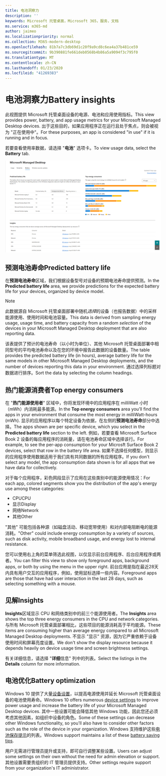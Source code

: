 ```yaml
---
title: 电池洞察力
description: ''
keywords: Microsoft 托管桌面，Microsoft 365，服务，文档
ms.service: m365-md
author: jaimeo
ms.localizationpriority: normal
ms.collection: M365-modern-desktop
ms.openlocfilehash: 81b7a7c3db69d1c20f9a9cd8c6ea4a37b481ce59
ms.sourcegitcommit: 9b390881fe661deb0568b4b86a5a9094f3c795f0
ms.translationtype: MT
ms.contentlocale: zh-CN
ms.lasthandoff: 01/23/2020
ms.locfileid: "41269383"
---
```

# <a name="battery-insights"></a><span data-ttu-id="2183a-103">电池洞察力</span><span class="sxs-lookup"><span data-stu-id="2183a-103">Battery insights</span></span>
<span data-ttu-id="2183a-104">此视图提供 Microsoft 托管桌面设备的电源、电池和应用使用指标。</span><span class="sxs-lookup"><span data-stu-id="2183a-104">This view provides power, battery, and app usage metrics for your Microsoft Managed Desktop devices.</span></span> <span data-ttu-id="2183a-105">出于这些目的，如果应用程序正在运行且处于焦点，则会被视为 "正在使用中"。</span><span class="sxs-lookup"><span data-stu-id="2183a-105">For these purposes, an app is considered "in use" if it is running and in focus.</span></span>

<span data-ttu-id="2183a-106">若要查看使用率数据，请选择 "**电池**" 选项卡。</span><span class="sxs-lookup"><span data-stu-id="2183a-106">To view usage data, select the **Battery** tab.</span></span>

![电池窗格：左上角的每设备型号预测电池使用寿命（按应用）在底部右侧的 insights 表格中。](images/insights_battery.png)

## <a name="predicted-battery-life"></a><span data-ttu-id="2183a-109">预测电池寿命</span><span class="sxs-lookup"><span data-stu-id="2183a-109">Predicted battery life</span></span>

<span data-ttu-id="2183a-110">在**预测电池寿命**区域，我们根据设备型号对设备的预期电池寿命提供预测。</span><span class="sxs-lookup"><span data-stu-id="2183a-110">In the **Predicted battery life** area, we provide predictions for the expected battery life for your devices, organized by device model.</span></span>

> [!NOTE]
> <span data-ttu-id="2183a-111">此数据源自 Microsoft 托管桌面部署中随机<em>选择</em>的设备（也报告数据）中的采样能源使用、使用时间和电池容量。</span><span class="sxs-lookup"><span data-stu-id="2183a-111">This data is derived from sampling energy usage, usage time, and battery capacity from a random <em>selection</em> of the devices in your Microsoft Managed Desktop deployment that are also reporting data.</span></span>

<span data-ttu-id="2183a-112">该表提供了预计的电池寿命（以小时为单位）、其他 Microsoft 托管桌面部署中相同型号的平均电池寿命以及在您的环境中报告此数据的设备数量。</span><span class="sxs-lookup"><span data-stu-id="2183a-112">The table provides the predicted battery life (in hours), average battery life for the same models in other Microsoft Managed Desktop deployments, and the number of devices reporting this data in your environment.</span></span> <span data-ttu-id="2183a-113">通过选择列标题对数据进行排序。</span><span class="sxs-lookup"><span data-stu-id="2183a-113">Sort the data by selecting the column headings.</span></span>



## <a name="top-energy-consumers"></a><span data-ttu-id="2183a-114">热门能源消费者</span><span class="sxs-lookup"><span data-stu-id="2183a-114">Top energy consumers</span></span>

<span data-ttu-id="2183a-115">在 "**热门能源使用者**" 区域中，你将发现环境中的应用程序在 milliWatt 小时（mWh）内消耗最多能源。</span><span class="sxs-lookup"><span data-stu-id="2183a-115">In the **Top energy consumers** area you’ll find the apps in your environment that consume the most energy in milliWatt-hours (mWh).</span></span> <span data-ttu-id="2183a-116">显示的应用程序以每个特定设备为依据，在左侧的**预测电池寿命**部分中选择。</span><span class="sxs-lookup"><span data-stu-id="2183a-116">The apps shown are per specific device, which you select in the **Predicted battery life** section to the left.</span></span> <span data-ttu-id="2183a-117">例如，若要查看 Microsoft Surface Book 2 设备的每应用程序的消耗量，请在电池寿命区域中选择该行。</span><span class="sxs-lookup"><span data-stu-id="2183a-117">For example, to see the per-app consumption for your Microsft Surface Book 2 devices, select that row in the battery life area.</span></span> <span data-ttu-id="2183a-118">如果不选择任何模型，则显示的应用程序使用数据适用于我们具有共同数据的所有应用程序。</span><span class="sxs-lookup"><span data-stu-id="2183a-118">If you don't select any model, the app consumption data shown is for all apps that we have data for collectively.</span></span>

 <span data-ttu-id="2183a-119">对于每个应用程序，彩色网段显示了应用在这些类别中的能源使用情况：</span><span class="sxs-lookup"><span data-stu-id="2183a-119">For each app, colored segments show you the distribution of the app's energy use among these categories:</span></span>

- <span data-ttu-id="2183a-120">CPU</span><span class="sxs-lookup"><span data-stu-id="2183a-120">CPU</span></span>
- <span data-ttu-id="2183a-121">显示</span><span class="sxs-lookup"><span data-stu-id="2183a-121">Display</span></span>
- <span data-ttu-id="2183a-122">网络</span><span class="sxs-lookup"><span data-stu-id="2183a-122">Network</span></span>
- <span data-ttu-id="2183a-123">其他</span><span class="sxs-lookup"><span data-stu-id="2183a-123">Other</span></span>

<span data-ttu-id="2183a-124">"其他" 可能包括各种源（如磁盘活动、移动宽带使用）和对内部电阻断电的能源消耗。</span><span class="sxs-lookup"><span data-stu-id="2183a-124">"Other" could include energy consumption by a variety of sources, such as disk activity, mobile broadband usage, and energy lost to internal resistance.</span></span> 

<span data-ttu-id="2183a-125">您可以使用右上角的菜单筛选此视图，以仅显示前台应用程序、后台应用程序或两者。</span><span class="sxs-lookup"><span data-stu-id="2183a-125">You can filter this view to show only foreground apps, background apps, or both by using the menu in the upper right.</span></span> <span data-ttu-id="2183a-126">前台应用是指在最近28天内具有用户交互的应用程序，例如，使用鼠标选择一些内容。</span><span class="sxs-lookup"><span data-stu-id="2183a-126">Foreground apps are those that have had user interaction in the last 28 days, such as selecting something with a mouse.</span></span>

## <a name="insights"></a><span data-ttu-id="2183a-127">见解</span><span class="sxs-lookup"><span data-stu-id="2183a-127">Insights</span></span>

<span data-ttu-id="2183a-128">**Insights**区域显示 CPU 和网络类别中的前三个能源使用者。</span><span class="sxs-lookup"><span data-stu-id="2183a-128">The **Insights** area shows the top three energy consumers in the CPU and network categories.</span></span> <span data-ttu-id="2183a-129">与所有 Microsoft 托管桌面部署相比，这些项目的能源消耗高于平均能源。</span><span class="sxs-lookup"><span data-stu-id="2183a-129">These items are consuming higher than average energy compared to all Microsoft Managed Desktop deployments.</span></span> <span data-ttu-id="2183a-130">不显示 "显示" 资源，因为它严重依赖于设备使用时间和屏幕亮度设置。</span><span class="sxs-lookup"><span data-stu-id="2183a-130">We don't show the display resource because it depends heavily on device usage time and screen brightness settings.</span></span> 

<span data-ttu-id="2183a-131">有关详细信息，请选择 "**详细**信息" 列中的列表。</span><span class="sxs-lookup"><span data-stu-id="2183a-131">Select the listings in the **Details** column for more information.</span></span>

## <a name="battery-optimization"></a><span data-ttu-id="2183a-132">电池优化</span><span class="sxs-lookup"><span data-stu-id="2183a-132">Battery optimization</span></span>

<span data-ttu-id="2183a-133">Windows 10 提供了大量[设备设置](https://support.microsoft.com/help/20443/windows-10-battery-saving-tips)，以提高电源使用并延长 Microsoft 托管桌面设备的电池使用寿命。</span><span class="sxs-lookup"><span data-stu-id="2183a-133">Windows 10 offers numerous [device settings](https://support.microsoft.com/help/20443/windows-10-battery-saving-tips) to improve power usage and increase the battery life of your Microsoft Managed Desktop devices.</span></span> <span data-ttu-id="2183a-134">其中一些设置可能会降低其他 Windows 功能，因此您还必须考虑其他因素，如组织中设备的角色。</span><span class="sxs-lookup"><span data-stu-id="2183a-134">Some of these settings can decrease other Windows functionality, so you'll also have to consider other factors such as the role of the device in your organization.</span></span> <span data-ttu-id="2183a-135">Windows 支持维护这些[电池保存提示](https://support.microsoft.com/help/20443/windows-10-battery-saving-tips)的列表。</span><span class="sxs-lookup"><span data-stu-id="2183a-135">Windows support maintains a list of these [battery saving tips](https://support.microsoft.com/help/20443/windows-10-battery-saving-tips).</span></span>

<span data-ttu-id="2183a-136">用户无需进行管理员提升或支持，即可自行调整某些设置。</span><span class="sxs-lookup"><span data-stu-id="2183a-136">Users can adjust some settings on their own without the need for admin elevation or support.</span></span> <span data-ttu-id="2183a-137">其他设置需要贵组织的 IT 管理员提供支持。</span><span class="sxs-lookup"><span data-stu-id="2183a-137">Other settings require support from your organization's IT administrator.</span></span>
